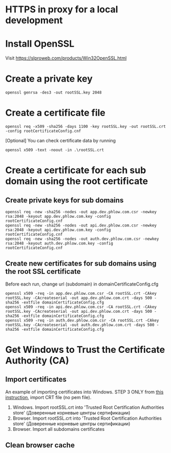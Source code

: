 # HTTPS in proxy for a local development

# Install OpenSSL
Visit https://slproweb.com/products/Win32OpenSSL.html

# Create a private key

```shell
openssl genrsa -des3 -out rootSSL.key 2048
```

# Create a certificate file
```shell
openssl req -x509 -sha256 -days 1100 -key rootSSL.key -out rootSSL.crt -config rootCertificateConfig.cnf
```

[Optional] You can check certificate data by running
```shell
openssl x509 -text -noout -in .\rootSSL.crt
```

# Create a certificate for each sub domain using the root certificate

## Create private keys for sub domains

```shell
openssl req -new -sha256 -nodes -out app.dev.phlow.com.csr -newkey rsa:2048 -keyout app.dev.phlow.com.key -config rootCertificateConfig.cnf
openssl req -new -sha256 -nodes -out api.dev.phlow.com.csr -newkey rsa:2048 -keyout api.dev.phlow.com.key -config rootCertificateConfig.cnf
openssl req -new -sha256 -nodes -out auth.dev.phlow.com.csr -newkey rsa:2048 -keyout auth.dev.phlow.com.key -config rootCertificateConfig.cnf
```

## Create new certificates for sub domains using the root SSL certificate

Before each run, change url (subdomain) in domainCertificateConfig.cfg 

```shell
openssl x509 -req -in app.dev.phlow.com.csr -CA rootSSL.crt -CAkey rootSSL.key -CAcreateserial -out app.dev.phlow.com.crt -days 500 -sha256 -extfile domainCertificateConfig.cfg
openssl x509 -req -in api.dev.phlow.com.csr -CA rootSSL.crt -CAkey rootSSL.key -CAcreateserial -out api.dev.phlow.com.crt -days 500 -sha256 -extfile domainCertificateConfig.cfg
openssl x509 -req -in auth.dev.phlow.com.csr -CA rootSSL.crt -CAkey rootSSL.key -CAcreateserial -out auth.dev.phlow.com.crt -days 500 -sha256 -extfile domainCertificateConfig.cfg
```

# Get Windows to Trust the Certificate Authority (CA)

## Import certificates
An example of importing certificates into Windows. STEP 3 ONLY from [this instruction](https://zeropointdevelopment.com/how-to-get-https-working-in-windows-10-localhost-dev-environment), import CRT file (no pem file).
1. Windows. Import rootSSL.crt into 'Trusted Root Certification Authorities store' (Доверенные корневые центры сертификации) 
2. Browser. Import rootSSL.crt into 'Trusted Root Certification Authorities store' (Доверенные корневые центры сертификации)
3. Browser. Import all subdomains certificates

## Clean browser cache